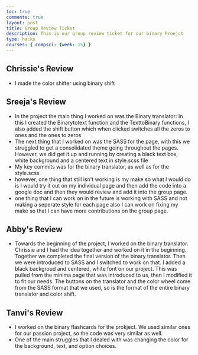 ```yaml
---
toc: true
comments: true
layout: post
title: Group Review Ticket
description: This is our group review ticket for our binary Proejct
type: hacks
courses: { compsci: {week: 15} }
---
```


## Chrissie's Review
- I made the color shifter using binary shift

## Sreeja's Review
- In the project the main thing I worked on was the Binary translator: In this I created the Binarytotext function and the TexttoBinary functions, I also added the shift button which when clicked switches all the zeros to ones and the ones to zeros
- The next thing that I worked on was the SASS for the page, with this we struggled to get a consolidated theme going throughout the pages. However, we did get it up and running by creating a black text box, white background and a centered text in style.scss file
- My key commits was for the binary translator, as well as for the style.scss
- however, one thing that still isn't working is my make so what I would do is I would try it out on my individual page and then add the code into a google doc and then they would review and add it into the group page. 
- one thing that I can work on in the future is working with SASS and not making a seperate style for each page also I can work on fixing my make so that I can have more contributions on the group page. 


## Abby's Review
- Towards the beginning of the project, I worked on the binary translator. Chrissie and I had the idea together and worked on it in the beginning. Together we completed the final version of the binary translator. Then we were introduced to SASS and I switched to work on that. I added a black backgroud and centered, white font on our project. This was pulled from the minima page that was introduced to us, then I modified it to fit our needs. The buttons on the translator and the color wheel come from the SASS format that we used, so is the format of the entire binary translator and color shift. 

## Tanvi's Review
- I worked on the binary flashcards for the prokject. We used similar ones for our passion project, so the code was very similar as well. 
- One of the main struggles that I dealed with was changing the color for the background, text, and option choices. 
